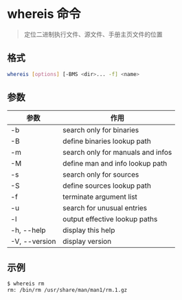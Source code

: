 # whereis 命令

> 定位二进制执行文件、源文件、手册主页文件的位置

## 格式

```bash
whereis [options] [-BMS <dir>... -f] <name>
```

## 参数

| 参数 | 作用 |
| --------- | --------- |
| -b | search only for binaries |
| -B <dirs> | define binaries lookup path |
| -m | search only for manuals and infos |
| -M <dirs> | define man and info lookup path |
| -s | search only for sources |
| -S <dirs> | define sources lookup path |
| -f | terminate <dirs> argument list |
| -u | search for unusual entries |
| -l | output effective lookup paths |
| -h, --help | display this help |
| -V, --version | display version |

## 示例

```bash
$ whereis rm
rm: /bin/rm /usr/share/man/man1/rm.1.gz
```
